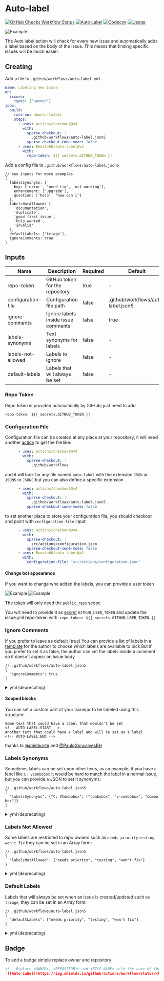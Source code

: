# Auto-label

[![GitHub Checks Workflow Status](https://img.shields.io/github/actions/workflow/status/Renato66/auto-label/checks.yml?logo=github&label=Build)](https://github.com/Renato66/auto-label/actions/workflows/checks.yml)
[![Auto Label](https://img.shields.io/github/actions/workflow/status/Renato66/auto-label/auto-label.yml?logo=github&label=Auto%20Label)](https://github.com/Renato66/auto-label/actions/workflows/auto-label.yml)
[![Codecov](https://img.shields.io/codecov/c/github/renato66/auto-label?logo=codecov)](https://codecov.io/gh/Renato66/auto-label)
[![Usage](https://img.shields.io/badge/used_by-125-blue?logo=githubactions&logoColor=FFF&logoSize=small)](https://github.com/search?q=%22uses%3A+renato66%2Fauto-label%22+path%3A.github%2Fworkflows&type=code)

<picture>
  <source media="(prefers-color-scheme: dark)" srcset="https://github.com/Renato66/auto-label/assets/9284273/2913d95b-0c38-4183-9663-fb5c659fe851">
  <img alt="Example" src="https://github.com/Renato66/auto-label/assets/9284273/b913689a-e1dd-4d04-85be-0d542199b7db">
</picture>

The Auto label action will check for every new issue and automatically adds a label based on the body of the issue. This means that finding specific issues will be much easier.

## Creating

Add a file to `.github/workflows/auto-label.yml`

```yml
name: Labeling new issue
on:
  issues:
    types: ['opened']
jobs:
  build:
    runs-on: ubuntu-latest
    steps:
      - uses: actions/checkout@v4
        with:
          sparse-checkout: |
            .github/workflows/auto-label.json5
          sparse-checkout-cone-mode: false
      - uses: Renato66/auto-label@v3
        with:
          repo-token: ${{ secrets.GITHUB_TOKEN }}
```

Add a config file to `.github/workflows/auto-label.json5`

```json5
// see inputs for more examples
{
  labelsSynonyms: {
    bug: ['error', 'need fix', 'not working'],
    enhancement: ['upgrade'],
    question: ['help', 'how can i']
  },
  labelsNotAllowed: [
    'documentation',
    'duplicate',
    'good first issue',
    'help wanted',
    'invalid'
  ],
  defaultLabels: ['triage'],
  ignoreComments: true
}
```

## Inputs

| Name               | Description                         | Required | Default                            |          Examples          |
| ------------------ | ----------------------------------- | -------- | ---------------------------------- | :------------------------: |
| repo-token         | GitHub token for the repository     | true     | -                                  | [...](#repo-token)         |
| configuration-file | Configuration file path             | false    | .github/workflows/auto-label.json5 | [...](#configuration-file) |
| ignore-comments    | Ignore labels inside issue comments | false    | true                               | [...](#ignore-comments)    |
| labels-synonyms    | Text synonyms for labels            | false    | -                                  | [...](#labels-synonyms)    |
| labels-not-allowed | Labels to ignore                    | false    | -                                  | [...](#labels-not-allowed) |
| default-labels     | Labels that will always be set      | false    | -                                  | [...](#default-labels)     |

### Repo Token

Repo token is provided automatically by GitHub; just need to add

```
repo-token: ${{ secrets.GITHUB_TOKEN }}
```

### Configuration File

Configuration file can be created at any place at your repository, it will need another [action](https://github.com/actions/checkout?tab=readme-ov-file#fetch-only-a-single-file) to get the file like:

```yml
      - uses: actions/checkout@v4
        with:
          sparse-checkout: |
            .github/workflows
```

and it will look for any file named `auto-label` with the extension `JSON` or `JSON5` or `JSONC` but you can also define a specific extension

```yml
      - uses: actions/checkout@v4
        with:
          sparse-checkout: |
            .github/workflows/auto-label.json5
          sparse-checkout-cone-mode: false
```

to set another place to store your configuration file, you should checkout and point with `configuration-file` input:

```yml
      - uses: actions/checkout@v4
        with:
          sparse-checkout: |
            src/actions/configuration.json
          sparse-checkout-cone-mode: false
      - uses: Renato66/auto-label@v3
        with:
          configuration-file: 'src/actions/configuration.json'
```

#### Change bot appearance

If you want to change who added the labels, you can provide a user token

<picture>
  <source media="(prefers-color-scheme: dark)" srcset="https://github.com/Renato66/auto-label/assets/9284273/775b53f3-356d-4b7c-8c71-ed007beb6bf1">
  <img alt="Example" src="https://github.com/Renato66/auto-label/assets/9284273/ab29c070-e511-4a25-ac34-784842b93d77">
</picture>

<picture>
  <source media="(prefers-color-scheme: dark)" srcset="https://github.com/Renato66/auto-label/assets/9284273/edc852c3-4962-475b-8da7-ac61bd340a2b">
  <img alt="Example" src="https://github.com/Renato66/auto-label/assets/9284273/aedcdd0b-c538-437f-96cc-c4331a7c328c">
</picture>

The [token](https://help.github.com/en/github/authenticating-to-github/creating-a-personal-access-token-for-the-command-line) will only need the `public_repo` scope

You will need to provide it as [secret](https://help.github.com/en/actions/configuring-and-managing-workflows/creating-and-storing-encrypted-secrets) `GITHUB_USER_TOKEN`
and update the issue.yml repo-token with:
`repo-token: ${{ secrets.GITHUB_USER_TOKEN }}`

### Ignore Comments

If you prefer to leave as default (true) You can provide a list of labels in a [template](https://help.github.com/en/github/building-a-strong-community/configuring-issue-templates-for-your-repository#configuring-the-template-chooser) for the author to choose which labels are available to pick
But if you prefer to set it as false, the author can set the labels inside a comment so it doesn't appear on issue body

```json5
// .github/workflows/auto-label.json5
{
  "ignoreComments": true
}
```

<details>
  <summary>yml (deprecating)</summary>

  ```yml
  ignore-comments: true
  ```
</details>


#### Scoped blocks

You can set a custom part of your issue/pr to be labeled using this structure:

```
Some text that could have a label that wouldn't be set
<!-- AUTO-LABEL:START -->
Another text that could have a label and will be set as a label
<!-- AUTO-LABEL:END -->
```

thanks to [@dielduarte](https://github.com/dielduarte) and [@PauloGoncalvesBH](https://github.com/PauloGoncalvesBH)

### Labels Synonyms

Sometimes labels can be set upon other texts, as an example, if you have a label like `C: VCombobox` it would be hard to match the label in a normal issue, but you can provide a JSON to set it synonyms:

```json5
// .github/workflows/auto-label.json5
{
  "labelsSynonyms": {"C: VCombobox": ["combobox", "v-combobox", "combo box"]}
}
```

<details>
  <summary>yml (deprecating)</summary>

  ```yml
  labels-synonyms: '{"C: VCombobox":["combobox","v-combobox","combo box"]}'
  ```
</details>

### Labels Not Allowed

Some labels are restricted to repo owners such as `needs priority` `testing` `won't fix` they can be set in an Array form:

```json5
// .github/workflows/auto-label.json5
{
  "labelsNotAllowed": ["needs priority", "testing", "won't fix"]
}
```

<details>
  <summary>yml (deprecating)</summary>

  ```yml
  labels-not-allowed: '["needs priority","testing","won't fix"]'
  ```
</details>

### Default Labels

Labels that will always be set when an issue is created/updated such as `triage`, they can be set in an Array form:

```json5
// .github/workflows/auto-label.json5
{
  "defaultLabels": ["needs priority", "testing", "won't fix"]
}
```

<details>
  <summary>yml (deprecating)</summary>

  ```yml
  default-labels: '["triage"]'
  ```
</details>

## Badge

To add a badge simple replace owner and repository

```markdown
<!-- Replace <OWNER>, <REPOSITORY> and <FILE-NAME> with the name of the file in .github/workflows -->
[![Auto Label](https://img.shields.io/github/actions/workflow/status/<OWNER>/<REPOSITORY>/<FILE-NAME>.yml?logo=github&label=Auto%20Label)](https://github.com/Renato66/auto-label)
```

